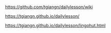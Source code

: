 https://github.com/tgiangn/dailylesson/wiki

https://tgiangn.github.io/dailylesson/

https://tgiangn.github.io/dailylesson/lingohut.html
